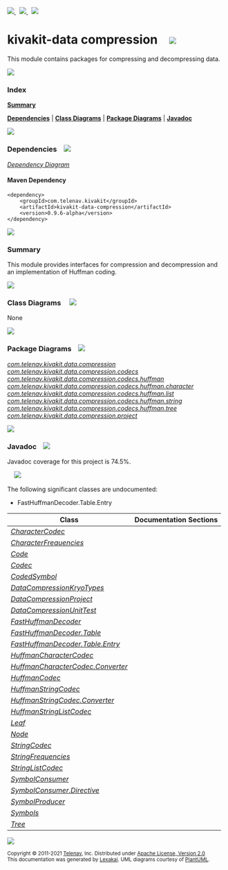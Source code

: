 [//]: # (start-user-text)

<a href="https://www.kivakit.org">
<img src="https://www.kivakit.org/images/web-32.png" srcset="https://www.kivakit.org/images/web-32-2x.png 2x"/>
</a>
&nbsp;
<a href="https://twitter.com/openkivakit">
<img src="https://www.kivakit.org/images/twitter-32.png" srcset="https://www.kivakit.org/images/twitter-32-2x.png 2x"/>
</a>
&nbsp;
<a href="https://kivakit.zulipchat.com">
<img src="https://www.kivakit.org/images/zulip-32.png" srcset="https://www.kivakit.org/images/zulip-32-2x.png 2x"/>
</a>

[//]: # (end-user-text)

# kivakit-data compression &nbsp;&nbsp; <img src="https://www.kivakit.org/images/compress-32.png" srcset="https://www.kivakit.org/images/compress-32-2x.png 2x"/>

This module contains packages for compressing and decompressing data.

<img src="https://www.kivakit.org/images/horizontal-line-512.png" srcset="https://www.kivakit.org/images/horizontal-line-512-2x.png 2x"/>

### Index

[**Summary**](#summary)  

[**Dependencies**](#dependencies) | [**Class Diagrams**](#class-diagrams) | [**Package Diagrams**](#package-diagrams) | [**Javadoc**](#javadoc)

<img src="https://www.kivakit.org/images/horizontal-line-512.png" srcset="https://www.kivakit.org/images/horizontal-line-512-2x.png 2x"/>

### Dependencies <a name="dependencies"></a> &nbsp;&nbsp; <img src="https://www.kivakit.org/images/dependencies-32.png" srcset="https://www.kivakit.org/images/dependencies-32-2x.png 2x"/>

[*Dependency Diagram*](https://www.kivakit.org/lexakai/kivakit-extensions/kivakit-data/compression/documentation/diagrams/dependencies.svg)

#### Maven Dependency

    <dependency>
        <groupId>com.telenav.kivakit</groupId>
        <artifactId>kivakit-data-compression</artifactId>
        <version>0.9.6-alpha</version>
    </dependency>

<img src="https://www.kivakit.org/images/horizontal-line-128.png" srcset="https://www.kivakit.org/images/horizontal-line-128-2x.png 2x"/>

[//]: # (start-user-text)

### Summary <a name = "summary"></a>

This module provides interfaces for compression and decompression and an implementation of Huffman coding.

[//]: # (end-user-text)

<img src="https://www.kivakit.org/images/horizontal-line-128.png" srcset="https://www.kivakit.org/images/horizontal-line-128-2x.png 2x"/>

### Class Diagrams <a name="class-diagrams"></a> &nbsp; &nbsp; <img src="https://www.kivakit.org/images/diagram-40.png" srcset="https://www.kivakit.org/images/diagram-40-2x.png 2x"/>

None

<img src="https://www.kivakit.org/images/horizontal-line-128.png" srcset="https://www.kivakit.org/images/horizontal-line-128-2x.png 2x"/>

### Package Diagrams <a name="package-diagrams"></a> &nbsp;&nbsp; <img src="https://www.kivakit.org/images/box-32.png" srcset="https://www.kivakit.org/images/box-32-2x.png 2x"/>

[*com.telenav.kivakit.data.compression*](https://www.kivakit.org/lexakai/kivakit-extensions/kivakit-data/compression/documentation/diagrams/com.telenav.kivakit.data.compression.svg)  
[*com.telenav.kivakit.data.compression.codecs*](https://www.kivakit.org/lexakai/kivakit-extensions/kivakit-data/compression/documentation/diagrams/com.telenav.kivakit.data.compression.codecs.svg)  
[*com.telenav.kivakit.data.compression.codecs.huffman*](https://www.kivakit.org/lexakai/kivakit-extensions/kivakit-data/compression/documentation/diagrams/com.telenav.kivakit.data.compression.codecs.huffman.svg)  
[*com.telenav.kivakit.data.compression.codecs.huffman.character*](https://www.kivakit.org/lexakai/kivakit-extensions/kivakit-data/compression/documentation/diagrams/com.telenav.kivakit.data.compression.codecs.huffman.character.svg)  
[*com.telenav.kivakit.data.compression.codecs.huffman.list*](https://www.kivakit.org/lexakai/kivakit-extensions/kivakit-data/compression/documentation/diagrams/com.telenav.kivakit.data.compression.codecs.huffman.list.svg)  
[*com.telenav.kivakit.data.compression.codecs.huffman.string*](https://www.kivakit.org/lexakai/kivakit-extensions/kivakit-data/compression/documentation/diagrams/com.telenav.kivakit.data.compression.codecs.huffman.string.svg)  
[*com.telenav.kivakit.data.compression.codecs.huffman.tree*](https://www.kivakit.org/lexakai/kivakit-extensions/kivakit-data/compression/documentation/diagrams/com.telenav.kivakit.data.compression.codecs.huffman.tree.svg)  
[*com.telenav.kivakit.data.compression.project*](https://www.kivakit.org/lexakai/kivakit-extensions/kivakit-data/compression/documentation/diagrams/com.telenav.kivakit.data.compression.project.svg)

<img src="https://www.kivakit.org/images/horizontal-line-128.png" srcset="https://www.kivakit.org/images/horizontal-line-128-2x.png 2x"/>

### Javadoc <a name="javadoc"></a> &nbsp;&nbsp; <img src="https://www.kivakit.org/images/books-32.png" srcset="https://www.kivakit.org/images/books-32-2x.png 2x"/>

Javadoc coverage for this project is 74.5%.  
  
&nbsp; &nbsp; <img src="https://www.kivakit.org/images/meter-70-96.png" srcset="https://www.kivakit.org/images/meter-70-96-2x.png 2x"/>


The following significant classes are undocumented:  

- FastHuffmanDecoder.Table.Entry

| Class | Documentation Sections |
|---|---|
| [*CharacterCodec*](https://www.kivakit.org/javadoc/kivakit-extensions/kivakit.data.compression/com/telenav/kivakit/data/compression/codecs/CharacterCodec.html) |  |  
| [*CharacterFrequencies*](https://www.kivakit.org/javadoc/kivakit-extensions/kivakit.data.compression/com/telenav/kivakit/data/compression/codecs/huffman/character/CharacterFrequencies.html) |  |  
| [*Code*](https://www.kivakit.org/javadoc/kivakit-extensions/kivakit.data.compression/com/telenav/kivakit/data/compression/codecs/huffman/tree/Code.html) |  |  
| [*Codec*](https://www.kivakit.org/javadoc/kivakit-extensions/kivakit.data.compression/com/telenav/kivakit/data/compression/Codec.html) |  |  
| [*CodedSymbol*](https://www.kivakit.org/javadoc/kivakit-extensions/kivakit.data.compression/com/telenav/kivakit/data/compression/codecs/huffman/tree/CodedSymbol.html) |  |  
| [*DataCompressionKryoTypes*](https://www.kivakit.org/javadoc/kivakit-extensions/kivakit.data.compression/com/telenav/kivakit/data/compression/project/DataCompressionKryoTypes.html) |  |  
| [*DataCompressionProject*](https://www.kivakit.org/javadoc/kivakit-extensions/kivakit.data.compression/com/telenav/kivakit/data/compression/project/DataCompressionProject.html) |  |  
| [*DataCompressionUnitTest*](https://www.kivakit.org/javadoc/kivakit-extensions/kivakit.data.compression/com/telenav/kivakit/data/compression/project/DataCompressionUnitTest.html) |  |  
| [*FastHuffmanDecoder*](https://www.kivakit.org/javadoc/kivakit-extensions/kivakit.data.compression/com/telenav/kivakit/data/compression/codecs/huffman/FastHuffmanDecoder.html) |  |  
| [*FastHuffmanDecoder.Table*](https://www.kivakit.org/javadoc/kivakit-extensions/kivakit.data.compression/com/telenav/kivakit/data/compression/codecs/huffman/FastHuffmanDecoder.Table.html) |  |  
| [*FastHuffmanDecoder.Table.Entry*](https://www.kivakit.org/javadoc/kivakit-extensions/kivakit.data.compression/com/telenav/kivakit/data/compression/codecs/huffman/FastHuffmanDecoder.Table.Entry.html) |  |  
| [*HuffmanCharacterCodec*](https://www.kivakit.org/javadoc/kivakit-extensions/kivakit.data.compression/com/telenav/kivakit/data/compression/codecs/huffman/character/HuffmanCharacterCodec.html) |  |  
| [*HuffmanCharacterCodec.Converter*](https://www.kivakit.org/javadoc/kivakit-extensions/kivakit.data.compression/com/telenav/kivakit/data/compression/codecs/huffman/character/HuffmanCharacterCodec.Converter.html) |  |  
| [*HuffmanCodec*](https://www.kivakit.org/javadoc/kivakit-extensions/kivakit.data.compression/com/telenav/kivakit/data/compression/codecs/huffman/HuffmanCodec.html) |  |  
| [*HuffmanStringCodec*](https://www.kivakit.org/javadoc/kivakit-extensions/kivakit.data.compression/com/telenav/kivakit/data/compression/codecs/huffman/string/HuffmanStringCodec.html) |  |  
| [*HuffmanStringCodec.Converter*](https://www.kivakit.org/javadoc/kivakit-extensions/kivakit.data.compression/com/telenav/kivakit/data/compression/codecs/huffman/string/HuffmanStringCodec.Converter.html) |  |  
| [*HuffmanStringListCodec*](https://www.kivakit.org/javadoc/kivakit-extensions/kivakit.data.compression/com/telenav/kivakit/data/compression/codecs/huffman/list/HuffmanStringListCodec.html) |  |  
| [*Leaf*](https://www.kivakit.org/javadoc/kivakit-extensions/kivakit.data.compression/com/telenav/kivakit/data/compression/codecs/huffman/tree/Leaf.html) |  |  
| [*Node*](https://www.kivakit.org/javadoc/kivakit-extensions/kivakit.data.compression/com/telenav/kivakit/data/compression/codecs/huffman/tree/Node.html) |  |  
| [*StringCodec*](https://www.kivakit.org/javadoc/kivakit-extensions/kivakit.data.compression/com/telenav/kivakit/data/compression/codecs/StringCodec.html) |  |  
| [*StringFrequencies*](https://www.kivakit.org/javadoc/kivakit-extensions/kivakit.data.compression/com/telenav/kivakit/data/compression/codecs/huffman/string/StringFrequencies.html) |  |  
| [*StringListCodec*](https://www.kivakit.org/javadoc/kivakit-extensions/kivakit.data.compression/com/telenav/kivakit/data/compression/codecs/StringListCodec.html) |  |  
| [*SymbolConsumer*](https://www.kivakit.org/javadoc/kivakit-extensions/kivakit.data.compression/com/telenav/kivakit/data/compression/SymbolConsumer.html) |  |  
| [*SymbolConsumer.Directive*](https://www.kivakit.org/javadoc/kivakit-extensions/kivakit.data.compression/com/telenav/kivakit/data/compression/SymbolConsumer.Directive.html) |  |  
| [*SymbolProducer*](https://www.kivakit.org/javadoc/kivakit-extensions/kivakit.data.compression/com/telenav/kivakit/data/compression/SymbolProducer.html) |  |  
| [*Symbols*](https://www.kivakit.org/javadoc/kivakit-extensions/kivakit.data.compression/com/telenav/kivakit/data/compression/codecs/huffman/tree/Symbols.html) |  |  
| [*Tree*](https://www.kivakit.org/javadoc/kivakit-extensions/kivakit.data.compression/com/telenav/kivakit/data/compression/codecs/huffman/tree/Tree.html) |  |  

[//]: # (start-user-text)



[//]: # (end-user-text)

<img src="https://www.kivakit.org/images/horizontal-line-512.png" srcset="https://www.kivakit.org/images/horizontal-line-512-2x.png 2x"/>

<sub>Copyright &#169; 2011-2021 [Telenav](https://telenav.com), Inc. Distributed under [Apache License, Version 2.0](LICENSE)</sub>  
<sub>This documentation was generated by [Lexakai](https://lexakai.org). UML diagrams courtesy of [PlantUML](https://plantuml.com).</sub>

